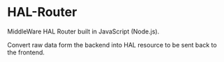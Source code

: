 HAL-Router
===

MiddleWare HAL Router built in JavaScript (Node.js).

Convert raw data form the backend into HAL resource to be sent back to the frontend.
